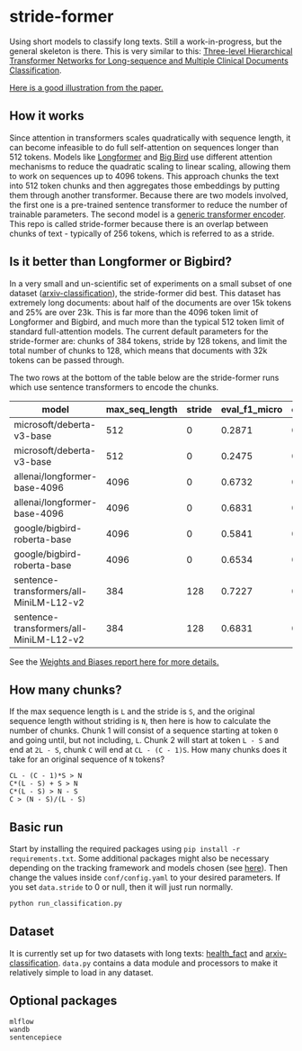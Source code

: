 # stride-former

Using short models to classify long texts. Still a work-in-progress, but the general skeleton is there. This is very similar to this: [Three-level Hierarchical Transformer Networks for Long-sequence and Multiple Clinical Documents Classification](https://arxiv.org/abs/2104.08444). 

[Here is a good illustration from the paper.](https://www.semanticscholar.org/paper/Three-level-Hierarchical-Transformer-Networks-for-Si-Roberts/2cc7d0a242f8358bf5e3e41defd2e93e6297f74c/figure/0)
## How it works

Since attention in transformers scales quadratically with sequence length, it can become infeasible to do full self-attention on sequences longer than 512 tokens. Models like [Longformer](https://arxiv.org/abs/2004.05150) and [Big Bird](https://arxiv.org/abs/2007.14062) use different attention mechanisms to reduce the quadratic scaling to linear scaling, allowing them to work on sequences up to 4096 tokens. This approach chunks the text into 512 token chunks and then aggregates those embeddings by putting them through another transformer. Because there are two models involved, the first one is a pre-trained sentence transformer to reduce the number of trainable parameters. The second model is a [generic transformer encoder](https://pytorch.org/docs/stable/generated/torch.nn.TransformerEncoder.html#torch.nn.TransformerEncoder).  This repo is called stride-former because there is an overlap between chunks of text - typically of 256 tokens, which is referred to as a stride. 

## Is it better than Longformer or Bigbird?

In a very small and un-scientific set of experiments on a small subset of one dataset ([arxiv-classification](https://huggingface.co/datasets/ccdv/arxiv-classification)), the stride-former did best. This dataset has extremely long documents: about half of the documents are over 15k tokens and 25% are over 23k. This is far more than the 4096 token limit of Longformer and Bigbird, and much more than the typical 512 token limit of standard full-attention models. The current default parameters for the stride-former are: chunks of 384 tokens, stride by 128 tokens, and limit the total number of chunks to 128, which means that documents with 32k tokens can be passed through.  

The two rows at the bottom of the table below are the stride-former runs which use sentence transformers to encode the chunks. 

|model               |max_seq_length|stride|eval_f1_micro      |eval_f1_macro      |
|---------------------------------------|-------------------|-----------------|-----------|-------------------|
|microsoft/deberta-v3-base              |512                |0          |0.2871 |0.16918|
|microsoft/deberta-v3-base              |512                |0          |0.2475|0.1494|
|allenai/longformer-base-4096           |4096               |0          |0.6732 |0.6094 |
|allenai/longformer-base-4096           |4096               |0          |0.6831 |0.6295 |
|google/bigbird-roberta-base            |4096               |0          |0.5841 |0.5118  |
|google/bigbird-roberta-base            |4096               |0          |0.6534 |0.6064 |
|sentence-transformers/all-MiniLM-L12-v2|384                |128        |0.7227 |0.6728 |
|sentence-transformers/all-MiniLM-L12-v2|384                |128        |0.6831 |0.6386  |


See the [Weights and Biases report here for more details.](https://wandb.ai/nbroad/stride-former/reports/Stride-former-comparison--VmlldzoyNTUyOTEy?accessToken=p5x55isxp9thu5ktrhrrlmm98c82ckaagcam3r2re43mye8z45763mudidrb4vml)

## How many chunks?

If the max sequence length is `L` and the stride is `S`, and the original sequence length without striding is `N`, then here is how to calculate the number of chunks. Chunk 1 will consist of a sequence starting at token `0` and going until, but not including, `L`. Chunk 2 will start at token `L - S` and end at `2L - S`, chunk `C` will end at `CL - (C - 1)S`. How many chunks does it take for an original sequence of `N` tokens? 

```text
CL - (C - 1)*S > N
C*(L - S) + S > N
C*(L - S) > N - S
C > (N - S)/(L - S)
```

## Basic run

Start by installing the required packages using `pip install -r requirements.txt`. Some additional packages might also be necessary depending on the tracking framework and models chosen (see [here](#optional-packages)). Then change the values inside `conf/config.yaml` to your desired parameters. If you set `data.stride` to 0 or null, then it will just run normally.  

```sh
python run_classification.py
```

## Dataset

It is currently set up for two datasets with long texts: [health_fact](https://huggingface.co/datasets/health_fact) and [arxiv-classification](https://huggingface.co/datasets/ccdv/arxiv-classification). `data.py` contains a data module and processors to make it relatively simple to load in any dataset.

## Optional packages

```text
mlflow
wandb
sentencepiece
```
